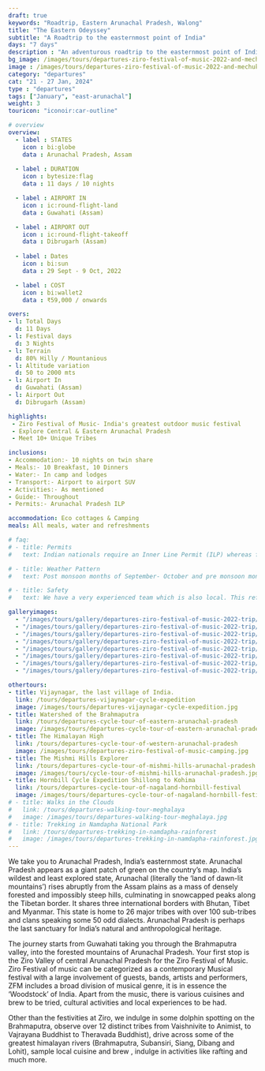 ```yaml
--- 
draft: true
keywords: "Roadtrip, Eastern Arunachal Pradesh, Walong"
title: "The Eastern Odeyssey"
subtitle: "A Roadtrip to the easternmost point of India"
days: "7 days"
description : "An adventurous roadtrip to the easternmost point of India, where the first sunrise of India happens"
bg_image: /images/tours/departures-ziro-festival-of-music-2022-and-mechuka-roadtrip.jpg
image : /images/tours/departures-ziro-festival-of-music-2022-and-mechuka-roadtrip.jpg
category: "departures"
cat: "21 - 27 Jan, 2024"
type : "departures"
tags: ["January", "east-arunachal"]
weight: 3
touricon: "iconoir:car-outline" 

# overview
overview:
  - label : STATES
    icon : bi:globe
    data : Arunachal Pradesh, Assam
    
  - label : DURATION
    icon : bytesize:flag
    data : 11 days / 10 nights

  - label : AIRPORT IN
    icon : ic:round-flight-land
    data : Guwahati (Assam)

  - label : AIRPORT OUT
    icon : ic:round-flight-takeoff
    data : Dibrugarh (Assam)
    
  - label : Dates
    icon : bi:sun
    data : 29 Sept - 9 Oct, 2022

  - label : COST
    icon : bi:wallet2
    data : ₹59,000 / onwards

overs:
- l: Total Days
  d: 11 Days
- l: Festival days
  d: 3 Nights
- l: Terrain
  d: 80% Hilly / Mountanious
- l: Altitude variation
  d: 50 to 2000 mts
- l: Airport In 
  d: Guwahati (Assam)
- l: Airport Out
  d: Dibrugarh (Assam)

highlights:
 - Ziro Festival of Music- India's greatest outdoor music festival
 - Explore Central & Eastern Arunachal Pradesh
 - Meet 10+ Unique Tribes

inclusions:
- Accommodation:- 10 nights on twin share
- Meals:- 10 Breakfast, 10 Dinners
- Water:- In camp and lodges
- Transport:- Airport to airport SUV
- Activities:- As mentioned
- Guide:- Throughout
- Permits:- Arunachal Pradesh ILP

accommodation: Eco cottages & Camping
meals: All meals, water and refreshments

# faq:
# - title: Permits
#   text: Indian nationals require an Inner Line Permit (ILP) whereas foreign nationals require a Restricted Area Permit (RAP / PAP). These have a govt. charge attached to them. Rest assured we take care of the arrangements.

# - title: Weather Pattern
#   text: Post monsoon months of September- October and pre monsoon months of March-April are very pleasant with blue skies and a fair days. Peak winters are from November to February with the mercury coming down below 15 C in the nights, where as the days are quite pleasant.

# - title: Safety 
#   text: We have a very experienced team which is also local. This reflects in the overall safety of our tours. Rest assured your guides know where extra attention is required and when. All our routes are well known to us, we know where the nearest medical facilities are, we know whom to contact if in case of an emergency, we know all the alternate routes in case of road blockages. We have CASEVAC protocols in place to streamline the process in case of emergencies. You can rest easy knowing that in the outdoors in general and this region in particular you are in safe hands with us.

galleryimages:
  - "/images/tours/gallery/departures-ziro-festival-of-music-2022-trip/departures-ziro-festival-of-music-2022-trip1.jpg"
  - "/images/tours/gallery/departures-ziro-festival-of-music-2022-trip/departures-ziro-festival-of-music-2022-trip2.jpg" 
  - "/images/tours/gallery/departures-ziro-festival-of-music-2022-trip/departures-ziro-festival-of-music-2022-trip3.jpg" 
  - "/images/tours/gallery/departures-ziro-festival-of-music-2022-trip/departures-ziro-festival-of-music-2022-trip4.jpg" 
  - "/images/tours/gallery/departures-ziro-festival-of-music-2022-trip/departures-ziro-festival-of-music-2022-trip5.jpg" 
  - "/images/tours/gallery/departures-ziro-festival-of-music-2022-trip/departures-ziro-festival-of-music-2022-trip6.jpg" 
  - "/images/tours/gallery/departures-ziro-festival-of-music-2022-trip/departures-ziro-festival-of-music-2022-trip7.jpg"
  - "/images/tours/gallery/departures-ziro-festival-of-music-2022-trip/departures-ziro-festival-of-music-2022-trip8.jpg"

othertours:
- title: Vijaynagar, the last village of India.
  link: /tours/departures-vijaynagar-cycle-expedition
  image: /images/tours/departures-vijaynagar-cycle-expedition.jpg
- title: Watershed of the Brahmaputra
  link: /tours/departures-cycle-tour-of-eastern-arunachal-pradesh
  image: /images/tours/departures-cycle-tour-of-eastern-arunachal-pradesh.jpg
- title: The Himalayan High
  link: /tours/departures-cycle-tour-of-western-arunachal-pradesh
  image: /images/tours/departures-ziro-festival-of-music-camping.jpg
- title: The Mishmi Hills Explorer 
  link: /tours/departures-cycle-tour-of-mishmi-hills-arunachal-pradesh
  image: /images/tours/cycle-tour-of-mishmi-hills-arunachal-pradesh.jpg
- title: Hornbill Cycle Expedition Shillong to Kohima
  link: /tours/departures-cycle-tour-of-nagaland-hornbill-festival
  image: /images/tours/departures-cycle-tour-of-nagaland-hornbill-festival.jpg
# - title: Walks in the Clouds
#   link: /tours/departures-walking-tour-meghalaya
#   image: /images/tours/departures-walking-tour-meghalaya.jpg
# - title: Trekking in Namdapha National Park
#   link: /tours/departures-trekking-in-namdapha-rainforest
#   image: /images/tours/departures-trekking-in-namdapha-rainforest.jpg     
---
```



We take you to Arunachal Pradesh, India’s easternmost state. Arunachal Pradesh appears as a giant patch of green on the country’s map. India’s wildest and least explored state, Arunachal (literally the ‘land of dawn-lit mountains’) rises abruptly from the Assam plains as a mass of densely forested and impossibly steep hills, culminating in snowcapped peaks along the Tibetan border. It shares three international borders with Bhutan, Tibet and Myanmar. This state is home to 26 major tribes with over 100 sub-tribes and clans speaking some 50 odd dialects. Arunachal Pradesh is perhaps the last sanctuary for India’s natural and anthropological heritage.

The journey starts from Guwahati taking you through the Brahmaputra valley, into the forested mountains of Arunachal Pradesh. Your first stop is the Ziro Valley of central Arunachal Pradesh for the Ziro Festival of Music. Ziro Festival of music can be categorized as a contemporary Musical festival with a large involvement of guests, bands, artists and performers, ZFM includes a broad division of musical genre, it is in essence the ‘Woodstock’ of India. Apart from the music, there is various  cuisines and brew to be tried, cultural activities and local experiences to be had.

Other than the festivities at Ziro, we indulge in some dolphin spotting on the Brahmaputra, observe over 12 distinct tribes from Vaishnivite to Animist, to Vajrayana Buddhist to Theravada Buddhist), drive across some of the greatest himalayan rivers (Brahmaputra, Subansiri, Siang, Dibang and Lohit), sample local cuisine and brew , indulge in activities like rafting and much more.
